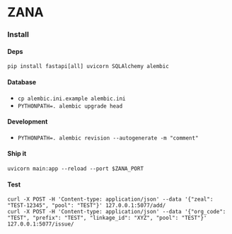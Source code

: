 # ZANA

### Install

#### Deps

```
pip install fastapi[all] uvicorn SQLAlchemy alembic
```

#### Database

* `cp alembic.ini.example alembic.ini`
* `PYTHONPATH=. alembic upgrade head`

#### Development

* `PYTHONPATH=. alembic revision --autogenerate -m "comment"`

#### Ship it

```
uvicorn main:app --reload --port $ZANA_PORT
```

#### Test

```
curl -X POST -H 'Content-type: application/json' --data '{"zeal": "TEST-12345", "pool": "TEST"}' 127.0.0.1:5077/add/
curl -X POST -H 'Content-type: application/json' --data '{"org_code": "TEST", "prefix": "TEST", "linkage_id": "XYZ", "pool": "TEST"}' 127.0.0.1:5077/issue/
```
